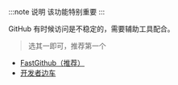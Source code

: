 :::note 说明
该功能特别重要
:::

GitHub 有时候访问是不稳定的，需要辅助工具配合。

> 选其一即可，推荐第一个

- [FastGithub（推荐）](https://github.com/dotnetcore/FastGithub)
- [开发者边车](https://gitee.com/docmirror/dev-sidecar)
